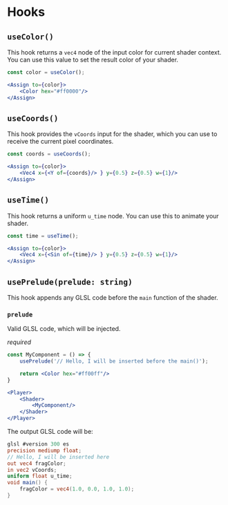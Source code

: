 # Hooks

## `useColor()`

This hook returns a `vec4` node of the input color for current shader context. You can use this value to set the result
color of your shader.

```jsx
const color = useColor();

<Assign to={color}>
	<Color hex="#ff0000"/>
</Assign>
```

## `useCoords()`

This hook provides the `vCoords` input for the shader, which you can use to receive the current pixel coordinates.

```jsx
const coords = useCoords();

<Assign to={color}>
	<Vec4 x={<Y of={coords}/> } y={0.5} z={0.5} w={1}/>
</Assign>
```

## `useTime()`

This hook returns a uniform `u_time` node. You can use this to animate your shader.

```jsx
const time = useTime();

<Assign to={color}>
	<Vec4 x={<Sin of={time}/> } y={0.5} z={0.5} w={1}/>
</Assign>
```

## `usePrelude(prelude: string)`

This hook appends any GLSL code before the `main` function of the shader.

### `prelude`

Valid GLSL code, which will be injected.

*required*

```jsx
const MyComponent = () => {
    usePrelude('// Hello, I will be inserted before the main()');

    return <Color hex="#ff00ff"/>
}

<Player>
    <Shader>
        <MyComponent/>
    </Shader>
</Player>
```

The output GLSL code will be:

```glsl
glsl #version 300 es
precision mediump float; 
// Hello, I will be inserted here
out vec4 fragColor;
in vec2 vCoords;
uniform float u_time;
void main() {
	fragColor = vec4(1.0, 0.0, 1.0, 1.0);
}
```